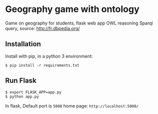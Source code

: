 
# Geography game with ontology

Game on geography for students, flask web app
OWL reasoning
Sparql query, source: http://fr.dbpedia.org/

## Installation

Install with pip, in a python 3 environment:

```
$ pip install -r requirements.txt
```

## Run Flask
```
$ export FLASK_APP=app.py
$ python app.py
```
In flask, Default port is `5000`
home page:  `http://localhost:5000/`
